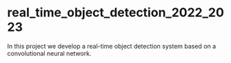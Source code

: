 # real_time_object_detection_2022_2023
In this project we develop a real-time object detection system based on a convolutional neural network.
